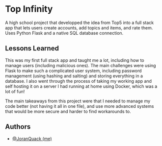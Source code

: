 
# Top Infinity

A high school project that developped the idea from Top5 into a full stack app that lets users create accounts, add topics and items, and rate them. Uses Python Flask and a native SQL database connection. 

## Lessons Learned

This was my first full stack app and taught me a lot, including how to manage users (including malicious ones). The main challenges were using Flask to make such a complicated user system, including password management (using hashing and salting) and storing everything in a database. I also went through the process of taking my working app and self hosting it on a server I had running at home using Docker, which was a lot of fun!

The main takeaways from this project were that I needed to manage my code better (not having it all in one file), and use more advanced systems that would be more secure and harder to find workarounds to.


## Authors

- [@JoranQuack (me)](https://github.com/JoranQuack)

